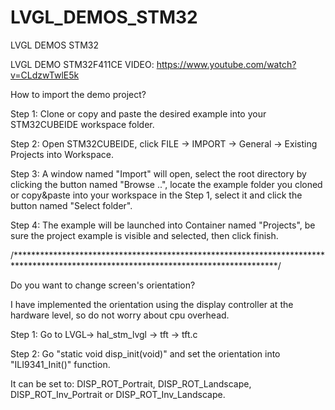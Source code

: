 # LVGL_DEMOS_STM32
 LVGL DEMOS STM32

LVGL DEMO STM32F411CE VIDEO: https://www.youtube.com/watch?v=CLdzwTwlE5k

How to import the demo project?

Step 1: Clone or copy and paste the desired example into your STM32CUBEIDE workspace folder.

Step 2: Open STM32CUBEIDE, click FILE -> IMPORT -> General -> Existing Projects into Workspace.

Step 3: A window named "Import" will open, select the root directory by clicking the button named 
        "Browse ..", locate the example folder you cloned or copy&paste into your workspace in the Step 1, 
        select it and click the button named "Select folder".
        
Step 4: The example will be launched into Container named "Projects", be sure the project example is 
        visible and selected, then click finish. 

/************************************************************************************************************************************/


Do you want to change screen's orientation?

I have implemented the orientation using the display controller at the hardware level, so do not worry about cpu overhead.

Step 1: Go to LVGL-> hal_stm_lvgl -> tft -> tft.c

Step 2: Go "static void disp_init(void)" and set the orientation into "ILI9341_Init()" function.

It can be set to: DISP_ROT_Portrait, DISP_ROT_Landscape, DISP_ROT_Inv_Portrait or DISP_ROT_Inv_Landscape.
